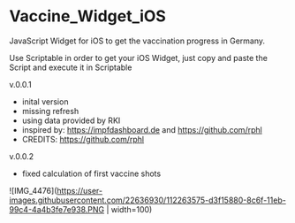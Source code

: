 # Vaccine_Widget_iOS
JavaScript Widget for iOS to get the vaccination progress in Germany.

Use Scriptable in order to get your iOS Widget, just copy and paste the Script and execute it in Scriptable

v.0.0.1
- inital version
- missing refresh
- using data provided by RKI
- inspired by: https://impfdashboard.de and https://github.com/rphl
- CREDITS: https://github.com/rphl

v.0.0.2
- fixed calculation of first vaccine shots

![IMG_4476](https://user-images.githubusercontent.com/22636930/112263575-d3f15880-8c6f-11eb-99c4-4a4b3fe7e938.PNG | width=100)


